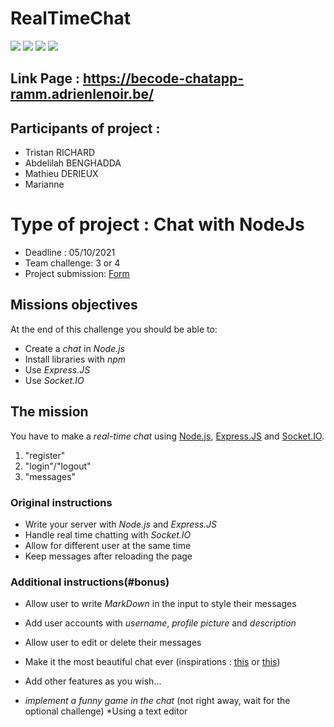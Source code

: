 # RealTimeChat

<img src="https://img.shields.io/badge/node.js-6DA55F?style=for-the-badge&logo=node.js&logoColor=white">
<img src="https://img.shields.io/badge/HTML5-E34F26?style=for-the-badge&logo=html5&logoColor=white">
<img src="https://img.shields.io/badge/CSS-239120?&style=for-the-badge&logo=css3&logoColor=white">
<img src="https://img.shields.io/badge/JavaScript-F7DF1E?style=for-the-badge&logo=javascript&logoColor=black">


## Link Page : https://becode-chatapp-ramm.adrienlenoir.be/
 
## Participants of project : 
 
* Tristan RICHARD
* Abdelilah BENGHADDA
* Mathieu DERIEUX
* Marianne
 
# Type of project : Chat with NodeJs
 
- Deadline : 05/10/2021
- Team challenge: 3 or 4
- Project submission: [Form](https://docs.google.com/spreadsheets/d/1718Q1JyyzwEnl0IV1SnqdyFYI13RvflZetHVkv8LwoU/edit?usp=sharing)

## Missions objectives

At the end of this challenge you should be able to:

- Create a *chat* in *Node.js*
- Install libraries with *npm*
- Use *Express.JS*
- Use *Socket.IO*

## The mission

You have to make a _real-time chat_ using [Node.js](https://nodejs.org/en/), [Express.JS](https://expressjs.com/)
and [Socket.IO](https://socket.io/).

1. "register"
2. "login"/"logout"
3. "messages"

### Original instructions

- Write your server with *Node.js* and *Express.JS*
- Handle real time chatting with *Socket.IO*
- Allow for different user at the same time
- Keep messages after reloading the page

### Additional instructions(#bonus)

- Allow user to write *MarkDown* in the input to style their messages
- Add user accounts with *username*, *profile picture* and *description*
- Allow user to edit or delete their messages
- Make it the most beautiful chat ever (inspirations : [this](https://csshint.com/html-css-chat-box-designs/) or [this](https://www.bypeople.com/css-chat/))
- Add other features as you wish...

- *implement a funny game in the chat* (not right away, wait for the optional challenge)
*Using a text editor
